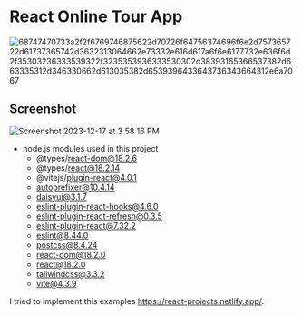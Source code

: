 # React Online Tour App

![68747470733a2f2f6769746875622d70726f64756374696f6e2d757365722d61737365742d3632313064662e73332e616d617a6f6e6177732e636f6d2f35303236333539322f3235353936333530302d38393165366537382d663335312d346330662d613035382d6539396433643736343664312e6a7067](https://github.com/john-fante/my-web-app-projects/assets/50263592/459ec8d5-c519-4ddd-9b5c-ee5a83b1d945)


## Screenshot
![Screenshot 2023-12-17 at 3 58 16 PM](https://github.com/john-fante/my-web-app-projects/assets/50263592/238b7ef8-6e8a-4d38-ae57-2cf608cb6fe5)



- node.js modules used in this project
  - @types/react-dom@18.2.6
  - @types/react@18.2.14
  - @vitejs/plugin-react@4.0.1
  - autoprefixer@10.4.14
  - daisyui@3.1.7
  - eslint-plugin-react-hooks@4.6.0
  - eslint-plugin-react-refresh@0.3.5
  - eslint-plugin-react@7.32.2
  - eslint@8.44.0
  - postcss@8.4.24
  - react-dom@18.2.0
  - react@18.2.0
  - tailwindcss@3.3.2
  - vite@4.3.9

I tried to implement this examples https://react-projects.netlify.app/.
